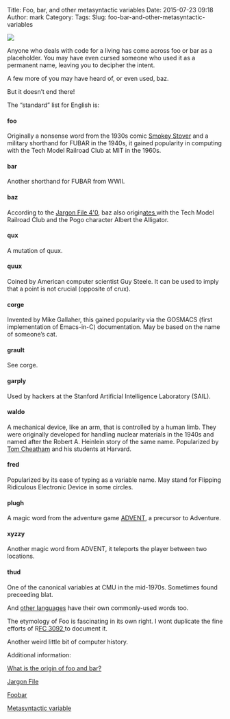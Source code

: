 Title: Foo, bar, and other metasyntactic variables
Date: 2015-07-23 09:18
Author: mark
Category: 
Tags: 
Slug: foo-bar-and-other-metasyntactic-variables

<img src="https://d262ilb51hltx0.cloudfront.net/max/600/1*jQEX5RU7n6DSj1_xgeUmsA.jpeg"  />

Anyone who deals with code for a living has come across foo or bar as a placeholder. You may have even cursed someone who used it as a permanent name, leaving you to decipher the intent.

A few more of you may have heard of, or even used, baz.

But it doesn’t end there!

The “standard” list for English is:

#### foo

Originally a nonsense word from the 1930s comic [Smokey Stover](https://en.wikipedia.org/wiki/Smokey_Stover) and a military shorthand for FUBAR in the 1940s, it gained popularity in computing with the Tech Model Railroad Club at MIT in the 1960s.

#### bar

Another shorthand for FUBAR from WWII.

#### baz

According to the [Jargon File 4'0](https://www.jargon.net/jargonfile/b/baz.html), baz also origin[ates ](https://en.wikipedia.org/wiki/Pogo_(comic_strip))with the Tech Model Railroad Club and the Pogo character Albert the Alligator.

#### qux

A mutation of quux.

#### quux

Coined by American computer scientist Guy Steele. It can be used to imply that a point is not crucial (opposite of crux).

#### corge

Invented by Mike Gallaher, this gained popularity via the GOSMACS (first implementation of Emacs-in-C) documentation. May be based on the name of someone’s cat.

#### grault

See corge.

#### garply

Used by hackers at the Stanford Artificial Intelligence Laboratory (SAIL).

#### waldo

A mechanical device, like an arm, that is controlled by a human limb. They were originally developed for handling nuclear materials in the 1940s and named after the Robert A. Heinlein story of the same name. Popularized by [Tom Cheatham](https://news.harvard.edu/gazette/story/2007/04/thomas-edward-cheatham-jr/) and his students at Harvard.

#### fred

Popularized by its ease of typing as a variable name. May stand for Flipping Ridiculous Electronic Device in some circles.

#### plugh

A magic word from the adventure game [ADVENT](https://www.jar[gon.net/j](https://en.wikipedia.org/wiki/Colossal_Cave_Adventure)argonfile/a/ADVENT.html), a precursor to Adventure.

#### xyzzy

Another magic word from ADVENT, it teleports the player between two locations.

#### thud

One of the canonical variables at CMU in the mid-1970s. Sometimes found preceeding blat.

And [other languages](https://en.wikipedia.org/wiki/Metasyntactic_variable) have their own commonly-used words too.

The etymology of Foo is fascinating in its own right. I wont duplicate the fine efforts of R[FC 3092 ](https://www.faqs.org/rfcs/rfc3092.html)to document it.

Another weird little bit of computer history.

Additional information:

[What is the origin of foo and bar?](https://stackoverflow.com/questions/4868904/what-is-the-origin-of-foo-and-bar)

[Jargon File](https://www.jargon.net/jargonfile/)

[Foobar](https://en.wikipedia.org/wiki/Foobar)

[Metasyntactic variable](https://en.wikipedia.org/wiki/Metasyntactic_variable)

